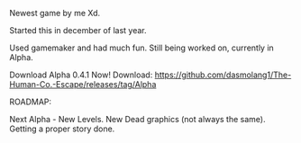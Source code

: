 Newest game by me Xd.

Started this in december of last year.

Used gamemaker and had much fun.
Still being worked on, currently in Alpha.

Download Alpha 0.4.1 Now!
Download: https://github.com/dasmolang1/The-Human-Co.-Escape/releases/tag/Alpha




ROADMAP:

Next Alpha - New Levels. New Dead graphics (not always the same). Getting a proper story done.


